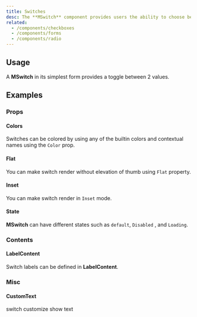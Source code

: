 ```yaml
---
title: Switches
desc: The **MSwitch** component provides users the ability to choose between two distinct values. These are very similar to a toggle, or on/off switch, though aesthetically different than a checkbox.
related:
  - /components/checkboxes
  - /components/forms
  - /components/radio
---
```


## Usage

A **MSwitch** in its simplest form provides a toggle between 2 values.

<switches-usage></switches-usage>

## Examples

### Props

#### Colors

Switches can be colored by using any of the builtin colors and contextual names using the `Color` prop.

<example file="" />

#### Flat

You can make switch render without elevation of thumb using `Flat` property.

<example file="" />

#### Inset

You can make switch render in `Inset` mode.

<example file="" />

#### State

**MSwitch** can have different states such as `default`, `Disabled` , and `Loading`.

<example file="" />

### Contents

#### LabelContent

Switch labels can be defined in **LabelContent**.

<example file="" />

### Misc

#### CustomText

switch customize show text

<example file="" />

